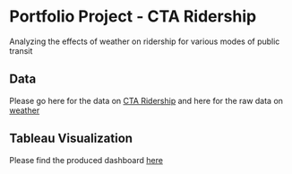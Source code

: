 # Portfolio Project - CTA Ridership
Analyzing the effects of weather on ridership for various modes of public transit


## Data
Please go here for the data on [CTA Ridership](https://data.cityofchicago.org/Transportation/CTA-Ridership-Daily-Boarding-Totals/6iiy-9s97/about_data)
and here for the raw data on [weather](https://data.cityofchicago.org/Parks-Recreation/Beach-Weather-Stations-Automated-Sensors/k7hf-8y75/about_data)

## Tableau Visualization
Please find the produced dashboard [here](https://public.tableau.com/views/PortfolioProject-CTARidershipforDifferentWeatherFactors/CTARidershipDashboard?:language=en-US&:sid=&:redirect=auth&:display_count=n&:origin=viz_share_link)
